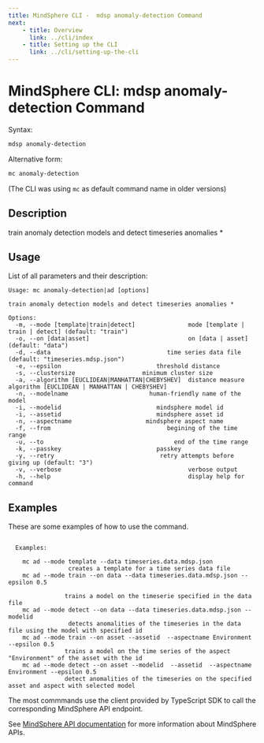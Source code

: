 ```yaml
---
title: MindSphere CLI -  mdsp anomaly-detection Command
next:
    - title: Overview
      link: ../cli/index
    - title: Setting up the CLI
      link: ../cli/setting-up-the-cli
---
```



# MindSphere CLI: mdsp anomaly-detection Command

Syntax:

```bash
mdsp anomaly-detection
```

Alternative form:

```bash
mc anomaly-detection
```

(The CLI was using `mc` as default command name in older versions)

## Description

train anomaly detection models and detect timeseries anomalies *

## Usage

List of all parameters and their description:

```text
Usage: mc anomaly-detection|ad [options]

train anomaly detection models and detect timeseries anomalies *

Options:
  -m, --mode [template|train|detect]               mode [template | train | detect] (default: "train")
  -o, --on [data|asset]                            on [data | asset] (default: "data")
  -d, --data                                 time series data file (default: "timeseries.mdsp.json")
  -e, --epsilon                           threshold distance
  -s, --clustersize                   minimum cluster size
  -a, --algorithm [EUCLIDEAN|MANHATTAN|CHEBYSHEV]  distance measure algorithm [EUCLIDEAN | MANHATTAN | CHEBYSHEV]
  -n, --modelname                       human-friendly name of the model
  -i, --modelid                           mindsphere model id
  -i, --assetid                           mindsphere asset id
  -n, --aspectname                     mindsphere aspect name
  -f, --from                                 begining of the time range
  -u, --to                                     end of the time range
  -k, --passkey                           passkey
  -y, --retry                              retry attempts before giving up (default: "3")
  -v, --verbose                                    verbose output
  -h, --help                                       display help for command

```

## Examples

These are some examples of how to use the command. 

```text

  Examples:

    mc ad --mode template --data timeseries.data.mdsp.json 
                 creates a template for a time series data file
    mc ad --mode train --on data --data timeseries.data.mdsp.json --epsilon 0.5 

                trains a model on the timeserie specified in the data file
    mc ad --mode detect --on data --data timeseries.data.mdsp.json --modelid 
                 detects anomalities of the timeseries in the data file using the model with specified id
    mc ad --mode train --on asset --assetid  --aspectname Environment --epsilon 0.5
                trains a model on the time series of the aspect "Environment" of the asset with the id 
    mc ad --mode detect --on asset --modelid  --assetid  --aspectname Environment --epsilon 0.5
                detect anomalities of the timeseries on the specified asset and aspect with selected model

```

The most commmands use the client provided by TypeScript SDK to call the corresponding MindSphere API endpoint.

See [MindSphere API documentation](https://documentation.mindsphere.io/MindSphere/apis/index.html) for more information about MindSphere APIs.